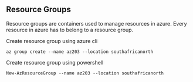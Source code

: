 ## Resource Groups

Resource groups are containers used to manage resources in azure. Every resource in azure has to belong 
to a resource group.


Create resource group using azure cli
```
az group create --name az203 --location southafricanorth

```


Create resource group using powershell
```
New-AzResourceGroup --name az203 --location southafricanorth

```